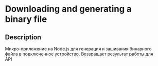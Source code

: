 # Downloading and generating a binary file



## Description
Микро-приложение на Node.js для генерация и зашивания бинарного файла в подключенное устройство. Возвращает результат работы для API


